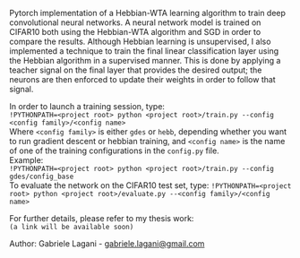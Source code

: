 Pytorch implementation of a Hebbian-WTA learning algorithm to train
deep convolutional neural networks.
A neural network model is trained on CIFAR10 both using the 
Hebbian-WTA algorithm and SGD in order to compare the results.
Although Hebbian learning is unsupervised, I also implemented a 
technique to train the final linear classification layer using the
Hebbian algorithm in a supervised manner. This is done by applying a 
teacher signal on the final layer that provides the desired output; 
the neurons are then enforced to update their weights in order to 
follow that signal.

In order to launch a training session, type:  
`!PYTHONPATH=<project root> python <project root>/train.py --config <config family>/<config name>`  
Where `<config family>` is either `gdes` or `hebb`, depending whether 
you want to run gradient descent or hebbian training, and 
`<config name>` is the name of one of the training configurations in 
the `config.py` file.  
Example:  
`!PYTHONPATH=<project root> python <project root>/train.py --config gdes/config_base`  
To evaluate the network on the CIFAR10 test set, type:
`!PYTHONPATH=<project root> python <project root>/evaluate.py --<config family>/<config name>`  

For further details, please refer to my thesis work:  
`(a link will be available soon)`

Author: Gabriele Lagani - gabriele.lagani@gmail.com

